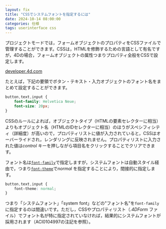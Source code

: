 ```yaml
---
layout: fix
title: "CSSでシステムフォントを指定するには"
date: 2024-10-14 08:00:00
categories: 仕様
tags: userinterface css
---
```


プロジェクトモードでは，フォームオブジェクトのプロパティをCSSファイルで管理することができます。CSSは，HTMLを修飾するための言語として有名ですが，4Dの場合，フォームオブジェクトの属性つまりプロパティ全般をCSSで設定します。

<i class="fa fa-external-link" aria-hidden="true"></i> [developer.4d.com](https://developer.4d.com/docs/ja/FormEditor/stylesheets)

たとえば，下記の要領でボタン・テキスト・入力オブジェクトのフォント名をまとめて設定することができます。

```css
button,text,input {
	font-family: Helvetica Neue;
	font-size: 20px;
}
```

CSSのルールによれば，オブジェクトタイプ（HTMLの要素セレクターに相当）よりもオブジェクト名（HTMLのIDセレクターに相当）のほうがスペシフィシティ（詳細度）が高いので，プロパティリストに値が入力されていると，CSSはオーバーライドされ，レンダリングに反映されません。プロパティリストに入力された値は*control* キーを押しながら項目名をクリックすることでクリアできます。

フォント名は[`font-family`](https://developer.4d.com/docs/ja/FormObjects/propertiesText#フォント)で指定しますが，システムフォントは自動スタイル経由で，つまり[`font-theme`](https://developer.4d.com/docs/ja/FormObjects/propertiesText#フォントテーマ)で*normal* を指定することにより，間接的に指定します。

```css
button,text,input {
	font-theme: normal;
}
```

つまり「システムフォント」「system font」などの"フォント名"を`font-family`に指定するのは間違いです。ただし，CSSやプロパティリスト（*.4DForm* ファイル）でフォント名が特に指定されていなければ，結果的にシステムフォントが採用されます（ACI0104997の注記を参照）。
